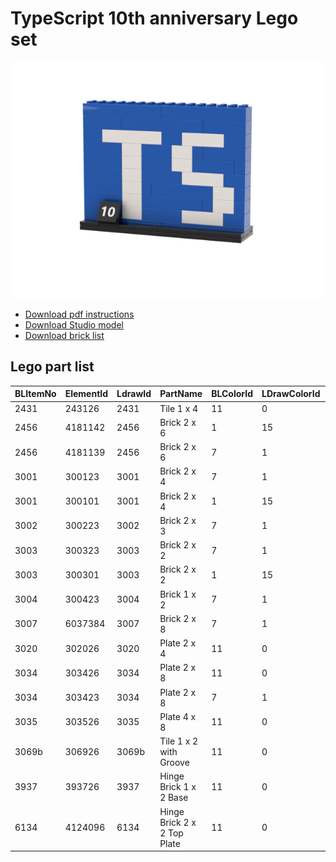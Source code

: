 # TypeScript 10th anniversary Lego set

![Lego model](TypeScript-10Year.png)

* [Download pdf instructions](TypeScript-Lego.pdf)
* [Download Studio model](TypeScript-10Year.io)
* [Download brick list](TypeScript-10Year-PartList.csv)

## Lego part list

|BLItemNo|ElementId|LdrawId|PartName                   |BLColorId|LDrawColorId|ColorName|ColorCategory|Qty|Weight|
|--------|---------|-------|---------------------------|---------|------------|---------|-------------|---|------|
|2431    |243126   |2431   |Tile 1 x 4                 |11       |0           |Black    |Solid Colors |7  |0.54  |
|2456    |4181142  |2456   |Brick 2 x 6                |1        |15          |White    |Solid Colors |1  |3.74  |
|2456    |4181139  |2456   |Brick 2 x 6                |7        |1           |Blue     |Solid Colors |2  |3.74  |
|3001    |300123   |3001   |Brick 2 x 4                |7        |1           |Blue     |Solid Colors |12 |2.32  |
|3001    |300101   |3001   |Brick 2 x 4                |1        |15          |White    |Solid Colors |3  |2.32  |
|3002    |300223   |3002   |Brick 2 x 3                |7        |1           |Blue     |Solid Colors |2  |1.92  |
|3003    |300323   |3003   |Brick 2 x 2                |7        |1           |Blue     |Solid Colors |5  |1.35  |
|3003    |300301   |3003   |Brick 2 x 2                |1        |15          |White    |Solid Colors |10 |1.35  |
|3004    |300423   |3004   |Brick 1 x 2                |7        |1           |Blue     |Solid Colors |6  |0.8   |
|3007    |6037384  |3007   |Brick 2 x 8                |7        |1           |Blue     |Solid Colors |3  |4.75  |
|3020    |302026   |3020   |Plate 2 x 4                |11       |0           |Black    |Solid Colors |2  |1.2   |
|3034    |303426   |3034   |Plate 2 x 8                |11       |0           |Black    |Solid Colors |1  |2.27  |
|3034    |303423   |3034   |Plate 2 x 8                |7        |1           |Blue     |Solid Colors |2  |2.27  |
|3035    |303526   |3035   |Plate 4 x 8                |11       |0           |Black    |Solid Colors |2  |4.7   |
|3069b   |306926   |3069b  |Tile 1 x 2 with Groove     |11       |0           |Black    |Solid Colors |1  |0.26  |
|3937    |393726   |3937   |Hinge Brick 1 x 2 Base     |11       |0           |Black    |Solid Colors |1  |0.48  |
|6134    |4124096  |6134   |Hinge Brick 2 x 2 Top Plate|11       |0           |Black    |Solid Colors |1  |0.47  |
